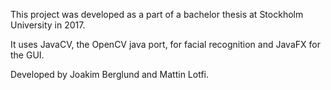 This project was developed as a part of a bachelor thesis at Stockholm University in 2017.

It uses JavaCV, the OpenCV java port, for facial recognition and JavaFX for the GUI.

Developed by Joakim Berglund and Mattin Lotfi.